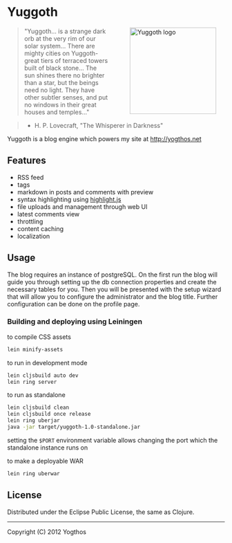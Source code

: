# Yuggoth

<img src="https://raw.github.com/yogthos/yuggoth/master/logo.png"
 style="margin-left:50px;"
 hspace="20"
 alt="Yuggoth logo" title="a strange dark orb" align="right" width="200" height="200"/>

>"Yuggoth... is a strange dark orb at the very rim of our solar system...
>There are mighty cities on Yuggoth-great tiers of terraced towers built of black stone...
>The sun shines there no brighter than a star, but the beings need no light.
>They have other subtler senses, and put no windows in their great houses and temples..."

> - H. P. Lovecraft, &quot;The Whisperer in Darkness&quot;


Yuggoth is a blog engine which powers my site at http://yogthos.net

## Features

* RSS feed
* tags
* markdown in posts and comments with preview
* syntax highlighting using [highlight.js](https://highlightjs.org/)
* file uploads and management through web UI
* latest comments view
* throttling
* content caching
* localization

## Usage

The blog requires an instance of postgreSQL. On the first run the blog will guide you through setting up
the db connection properties and create the necessary tables for you. Then you will be presented with the
setup wizard that will allow you to configure the administrator and the blog title. Further configuration
can be done on the profile page.

### Building and deploying using Leiningen

to compile CSS assets

```bash
lein minify-assets
```

to run in development mode
```bash
lein cljsbuild auto dev
lein ring server
```

to run as standalone
```bash
lein cljsbuild clean
lein cljsbuild once release
lein ring uberjar
java -jar target/yuggoth-1.0-standalone.jar
```

setting the `$PORT` environment variable allows changing the port which the standalone instance runs on


to make a deployable WAR
```bash
lein ring uberwar
```

## License

Distributed under the Eclipse Public License, the same as Clojure.

***
Copyright (C) 2012 Yogthos

